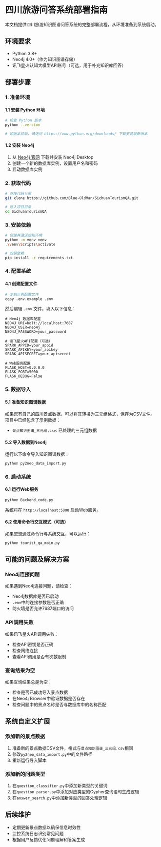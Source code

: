 # 四川旅游问答系统部署指南

本文档提供四川旅游知识图谱问答系统的完整部署流程，从环境准备到系统启动。

## 环境要求

- Python 3.8+
- Neo4j 4.0+（作为知识图谱存储）
- 讯飞星火认知大模型API账号（可选，用于补充知识库回答）

## 部署步骤

### 1. 准备环境

#### 1.1 安装 Python 环境

```bash
# 检查 Python 版本
python --version

# 如版本过低，请访问 https://www.python.org/downloads/ 下载安装最新版本
```

#### 1.2 安装 Neo4j

1. 从 [Neo4j 官网](https://neo4j.com/download/) 下载并安装 Neo4j Desktop
2. 创建一个新的数据库实例，设置用户名和密码
3. 启动数据库实例

### 2. 获取代码

```bash
# 克隆代码仓库
git clone https://github.com/Blue-OldMan/SichuanTourismQA.git

# 进入项目目录
cd SichuanTourismQA
```

### 3. 安装依赖

```bash
# 创建并激活虚拟环境
python -m venv venv
.\venv\Scripts\activate

# 安装依赖
pip install -r requirements.txt
```

### 4. 配置系统

#### 4.1 创建配置文件

```bash
# 复制示例配置文件
copy .env.example .env
```

然后编辑 `.env` 文件，填入以下信息：

```
# Neo4j 数据库配置
NEO4J_URI=bolt://localhost:7687
NEO4J_USER=neo4j
NEO4J_PASSWORD=your_password

# 讯飞星火API配置（可选）
SPARK_APPID=your_appid
SPARK_APIKEY=your_apikey
SPARK_APISECRET=your_apisecret

# Web服务配置
FLASK_HOST=0.0.0.0
FLASK_PORT=5000
FLASK_DEBUG=False
```

### 5. 数据导入

#### 5.1 准备知识图谱数据

如果您有自己的四川景点数据，可以将其转换为三元组格式，保存为CSV文件。项目中已经包含了示例数据：

- `景点知识图谱_三元组.csv`: 已处理的三元组数据

#### 5.2 导入数据到Neo4j

运行以下命令导入知识图谱数据：

```bash
python py2neo_data_import.py
```

### 6. 启动系统

#### 6.1 运行Web服务

```bash
python Backend_code.py
```

系统将在 `http://localhost:5000` 启动Web服务。

#### 6.2 使用命令行交互模式（可选）

如果您想通过命令行与系统交互，可以运行：

```bash
python tourist_qa_main.py
```

## 可能的问题及解决方案

### Neo4j连接问题

如果遇到Neo4j连接问题，请检查：
- Neo4j数据库是否已启动
- `.env`中的连接参数是否正确
- 防火墙是否允许7687端口的访问

### API调用失败

如果讯飞星火API调用失败：
- 检查API密钥是否正确
- 检查网络连接
- 查看API调用是否有次数限制

### 查询结果为空

如果查询结果总是为空：
- 检查是否已成功导入景点数据
- 在Neo4j Browser中验证数据是否存在
- 检查问题中的景点名称是否与数据库中的名称匹配

## 系统自定义扩展

### 添加新的景点数据

1. 准备新的景点数据CSV文件，格式与`景点知识图谱_三元组.csv`相同
2. 修改`py2neo_data_import.py`中的文件路径
3. 重新运行导入脚本

### 添加新的问题类型

1. 在`question_classifier.py`中添加新类型的关键词
2. 在`question_parser.py`中添加对应类型的Cypher查询语句生成逻辑
3. 在`answer_search.py`中添加新类型的回答处理逻辑

## 后续维护

- 定期更新景点数据以确保信息时效性
- 监控系统日志识别常见问题
- 根据用户反馈优化问题理解和答案生成
